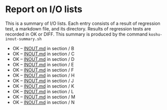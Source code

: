 # Report on I/O lists

This is a summary of I/O lists.
Each entry consists of a result of regression test,
a markdown file, and its directory.
Results of regression tests are recorded in OK or DIFF.
This summary is produced by the command `koshu-inout-summary.sh`

- OK – [INOUT.md](section/B/INOUT.md) in section / B
- OK – [INOUT.md](section/C/INOUT.md) in section / C
- OK – [INOUT.md](section/D/INOUT.md) in section / D
- OK – [INOUT.md](section/E/INOUT.md) in section / E
- OK – [INOUT.md](section/F/INOUT.md) in section / F
- OK – [INOUT.md](section/H/INOUT.md) in section / H
- OK – [INOUT.md](section/J/INOUT.md) in section / J
- OK – [INOUT.md](section/K/INOUT.md) in section / K
- OK – [INOUT.md](section/L/INOUT.md) in section / L
- OK – [INOUT.md](section/M/INOUT.md) in section / M
- OK – [INOUT.md](section/N/INOUT.md) in section / N

